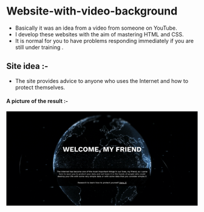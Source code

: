 # Website-with-video-background
- Basically it was an idea from a video from someone on YouTube.
- I develop these websites with the aim of mastering HTML and CSS.
- It is normal for you to have problems responding immediately if you are still under training .
## Site idea :-
- The site provides advice to anyone who uses the Internet and how to protect themselves.
#### A picture of the result :-
<img src="/Accessories/imgs/img.png" alt="This is my image.">